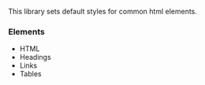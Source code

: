 <p class="u-text-emphasize">This library sets default styles for common html elements.</p>

### Elements

<ul class="c-list c-list--bullets">
    <li>HTML</li>
    <li>Headings</li>
    <li>Links</li>
    <li>Tables</li>
</ul>
